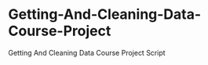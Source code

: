 Getting-And-Cleaning-Data-Course-Project
========================================

Getting And Cleaning Data Course Project Script
